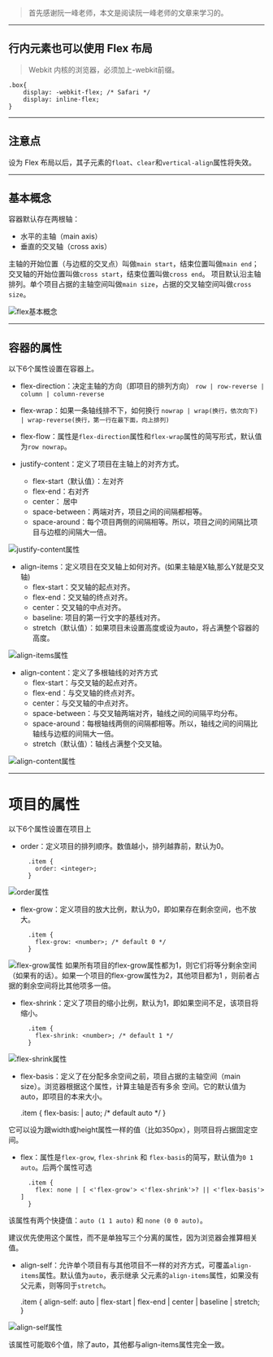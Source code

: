 > 首先感谢阮一峰老师，本文是阅读阮一峰老师的文章来学习的。
- - -

## 行内元素也可以使用 Flex 布局

> Webkit 内核的浏览器，必须加上-webkit前缀。

    .box{
        display: -webkit-flex; /* Safari */
        display: inline-flex;
    }

- - -
## 注意点

设为 Flex 布局以后，其子元素的`float`、`clear`和`vertical-align`属性将失效。

- - -
## 基本概念
容器默认存在两根轴：

- 水平的主轴（main axis）
- 垂直的交叉轴（cross axis）

主轴的开始位置（与边框的交叉点）叫做`main start`，结束位置叫做`main end`；交叉轴的开始位置叫做`cross start`，结束位置叫做`cross end`。
项目默认沿主轴排列。单个项目占据的主轴空间叫做`main size`，占据的交叉轴空间叫做`cross size`。

![flex基本概念](imgs/flex基本概念.png)

- - -
## 容器的属性
以下6个属性设置在容器上。

- flex-direction：决定主轴的方向（即项目的排列方向） `row | row-reverse | column | column-reverse`

- flex-wrap：如果一条轴线排不下，如何换行 `nowrap | wrap(换行，依次向下) | wrap-reverse(换行，第一行在最下面，向上排列)`

- flex-flow：属性是`flex-direction`属性和`flex-wrap`属性的简写形式，默认值为`row nowrap`。

- justify-content：定义了项目在主轴上的对齐方式。
    - flex-start（默认值）：左对齐
    - flex-end：右对齐
    - center： 居中
    - space-between：两端对齐，项目之间的间隔都相等。
    - space-around：每个项目两侧的间隔相等。所以，项目之间的间隔比项目与边框的间隔大一倍。
    
![justify-content属性](img/justify-content属性.png)


- align-items：定义项目在交叉轴上如何对齐。(如果主轴是X轴,那么Y就是交叉轴)
    - flex-start：交叉轴的起点对齐。
    - flex-end：交叉轴的终点对齐。
    - center：交叉轴的中点对齐。
    - baseline: 项目的第一行文字的基线对齐。
    - stretch（默认值）：如果项目未设置高度或设为auto，将占满整个容器的高度。

![align-items属性](img/align-items属性.png)

- align-content：定义了多根轴线的对齐方式
    - flex-start：与交叉轴的起点对齐。
    - flex-end：与交叉轴的终点对齐。
    - center：与交叉轴的中点对齐。
    - space-between：与交叉轴两端对齐，轴线之间的间隔平均分布。
    - space-around：每根轴线两侧的间隔都相等。所以，轴线之间的间隔比轴线与边框的间隔大一倍。
    - stretch（默认值）：轴线占满整个交叉轴。

![align-content属性](img/align-content属性.png)

- - -
# 项目的属性
以下6个属性设置在项目上

- order：定义项目的排列顺序。数值越小，排列越靠前，默认为0。

        .item {
          order: <integer>;
        }
    
![order属性](img/order属性.png)

- flex-grow：定义项目的放大比例，默认为0，即如果存在剩余空间，也不放大。

        .item {
          flex-grow: <number>; /* default 0 */
        }

![flex-grow属性](img/flex-grow属性.png)
如果所有项目的flex-grow属性都为1，则它们将等分剩余空间（如果有的话）。如果一个项目的flex-grow属性为2，其他项目都为1
，则前者占据的剩余空间将比其他项多一倍。

- flex-shrink：定义了项目的缩小比例，默认为1，即如果空间不足，该项目将缩小。

        .item {
          flex-shrink: <number>; /* default 1 */
        }
        
![flex-shrink属性](img/flex-shrink属性.png)

- flex-basis：定义了在分配多余空间之前，项目占据的主轴空间（main size）。浏览器根据这个属性，计算主轴是否有多余
空间。它的默认值为auto，即项目的本来大小。

    .item {
      flex-basis: <length> | auto; /* default auto */
    }

它可以设为跟width或height属性一样的值（比如350px），则项目将占据固定空间。
- flex：属性是`flex-grow`, `flex-shrink` 和 `flex-basis`的简写，默认值为`0 1 auto`。后两个属性可选

        .item {
          flex: none | [ <'flex-grow'> <'flex-shrink'>? || <'flex-basis'> ]
        }
 
该属性有两个快捷值：`auto (1 1 auto)` 和 `none (0 0 auto)`。

建议优先使用这个属性，而不是单独写三个分离的属性，因为浏览器会推算相关值。

- align-self：允许单个项目有与其他项目不一样的对齐方式，可覆盖`align-items`属性。默认值为`auto`，表示继承
父元素的`align-items`属性，如果没有父元素，则等同于`stretch`。

    .item {
      align-self: auto | flex-start | flex-end | center | baseline | stretch;
    }

![align-self属性](img/align-self属性.png)

该属性可能取6个值，除了auto，其他都与align-items属性完全一致。

